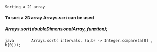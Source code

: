 `Sorting a 2D array `
#### To sort a 2D array Arrays.sort can be used 

  #####  Arrays.sort( doubleDimensionalArray, function); 

   ```java        Arrays.sort( intervals, (a,b) -> Integer.compare(a[0] , b[0]));                         ```

